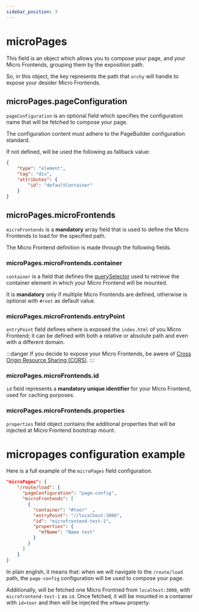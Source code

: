 ```yaml
---
sidebar_position: 3
---
```


# microPages

This field is an object which allows you to compose your page, and your Micro Frontends, grouping them by the exposition path.

So, in this object, the key represents the path that `orchy` will handle to expose your desider Micro Frontends.

## microPages.pageConfiguration

`pageConfiguration` is an optional field which specifies the configuration name that will be fetched to compose your page.

The configuration content must adhere to the PageBuilder configuration standard.

If not defined, will be used the following as fallback value:
```json
{
    "type": "element",
    "tag": "div",
    "attributes": {
        "id": "defaultContainer"
    }
}
```

## microPages.microFrontends

`microFrontends` is a **mandatory** array field that is used to define the Micro Frontends to load for the specified path.

The Micro Frontend definition is made through the following fields.

### microPages.microFrontends.container

`container` is a field that defines the [querySelector](https://developer.mozilla.org/en-US/docs/Web/API/Document/querySelector) used to retrieve the container element in which your Micro Frontend will be mounted.

It is **mandatory** only if multiple Micro Frontends are defined, otherwise is optional with `#root` as default value.

### microPages.microFrontends.entryPoint

`entryPoint` field defines where is exposed the `index.html` of you Micro Frontend; it can be defined with both a relative or absolute path and even with a different domain.

:::danger
If you decide to expose your Micro Frontends, be awere of [Cross Origin Resource Sharing (CORS)](https://developer.mozilla.org/en-US/docs/Web/HTTP/CORS).
:::

### microPages.microFrontends.id

`id` field represents a **mandatory unique identifier** for your Micro Frontend, used for caching purposes.

### microPages.microFrontends.properties

`properties` field object contains the additional properties that will be injected at Micro Frontend bootstrap mount.


# micropages configuration example

Here is a full example of the `microPages` field configuration.

```json
"microPages": {
    "/route/load": {
      "pageConfiguration": "page-config",
      "microFrontends": [
        {
          "container": "#toor"  ,
          "entryPoint": "//localhost:3000",
          "id": "microfrontend-test-1",
          "properties": {
            "mfName": "Name test"
          }
        }
      ]
    }
}
```

In plain english, it means that: when we will navigate to the `/route/load` path, the `page-config` configuration will be used to compose your page.

Additionally, will be fetched one Micro Frontned from `localhost:3000`, with `microfrontend-test-1` as `id`. Once fetched, it will be mounted in a container with `id=toor` and then will be injected the `mfName` property.